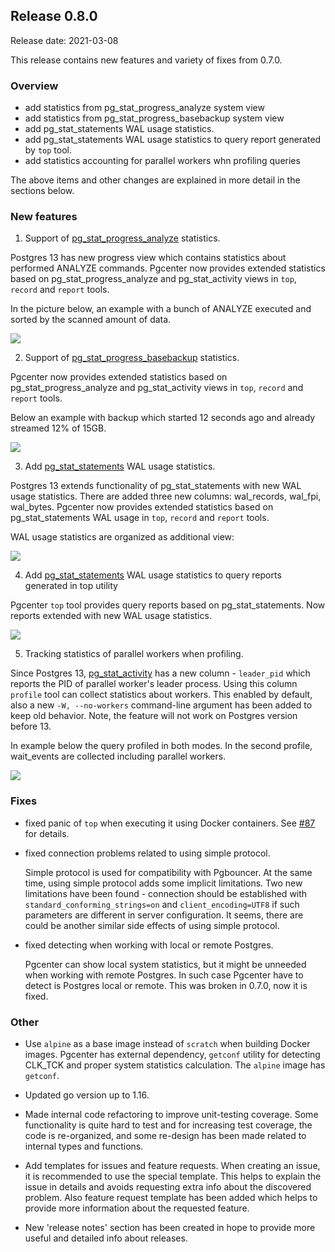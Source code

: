 ## Release 0.8.0

Release date: 2021-03-08

This release contains new features and variety of fixes from 0.7.0.

### Overview

- add statistics from pg_stat_progress_analyze system view
- add statistics from pg_stat_progress_basebackup system view
- add pg_stat_statements WAL usage statistics.
- add pg_stat_statements WAL usage statistics to query report generated by `top` tool.
- add statistics accounting for parallel workers whn profiling queries
 
The above items and other changes are explained in more detail in the sections below.

### New features

1. Support of [pg_stat_progress_analyze](https://www.postgresql.org/docs/current/progress-reporting.html#ANALYZE-PROGRESS-REPORTING) statistics. 
   
Postgres 13 has new progress view which contains statistics about performed ANALYZE commands. Pgcenter now provides 
extended statistics based on pg_stat_progress_analyze and pg_stat_activity views in `top`, `record` and `report` tools.

In the picture below, an example with a bunch of ANALYZE executed and sorted by the scanned amount of data.

![](https://drive.google.com/uc?export=view&id=1sGp9hlzrIb8NJFYwsWxBFBR7mSec7lfL)

2. Support of [pg_stat_progress_basebackup](https://www.postgresql.org/docs/current/progress-reporting.html#BASEBACKUP-PROGRESS-REPORTING) statistics. 
   
Pgcenter now provides extended statistics based on pg_stat_progress_analyze and pg_stat_activity views in `top`, `record`
and `report` tools.

Below an example with backup which started 12 seconds ago and already streamed 12% of 15GB.

![](https://drive.google.com/uc?export=view&id=1qaiAbanKg1TNsIlabMy88VtvCrfQAsKO)

3. Add [pg_stat_statements](https://www.postgresql.org/docs/current/pgstatstatements.html) WAL usage statistics.

Postgres 13 extends functionality of pg_stat_statements with new WAL usage statistics. There are added three new columns: 
wal_records, wal_fpi, wal_bytes. Pgcenter now provides extended statistics based on pg_stat_statements WAL usage in `top`,
`record` and `report` tools. 

WAL usage statistics are organized as additional view:

![](https://drive.google.com/uc?export=view&id=14r4Psj4s5bCYZIvu3JO6bfk5BdVoPAEh)

4. Add [pg_stat_statements](https://www.postgresql.org/docs/current/pgstatstatements.html) WAL usage statistics to query reports generated in top utility

Pgcenter `top` tool provides query reports based on pg_stat_statements. Now reports extended with new WAL usage statistics.

![](https://drive.google.com/uc?export=view&id=1ByGiXGRNsA-61C4CcGO4UgTki5BBSI4l)

5. Tracking statistics of parallel workers when profiling.

Since Postgres 13, [pg_stat_activity](https://www.postgresql.org/docs/current/monitoring-stats.html#MONITORING-PG-STAT-ACTIVITY-VIEW) has a new column - `leader_pid` which reports the PID of parallel worker's leader process.
Using this column `profile` tool can collect statistics about workers. This enabled by default, also a new `-W, --no-workers`
command-line argument has been added to keep old behavior. Note, the feature will not work on Postgres version before 13.

In example below the query profiled in both modes. In the second profile, wait_events are collected including parallel 
workers. 

![](https://drive.google.com/uc?export=view&id=1EGKwnqg_mf_hLV5uD35rSe7itPFFo8ub)

### Fixes
- fixed panic of `top` when executing it using Docker containers. See [#87](https://github.com/lesovsky/pgcenter/issues/87) for details.

- fixed connection problems related to using simple protocol.

  Simple protocol is used for compatibility with Pgbouncer. At the same time, using simple protocol adds some implicit 
  limitations. Two new limitations have been found - connection should be established with `standard_conforming_strings=on`
  and `client_encoding=UTF8` if such parameters are different in server configuration. It seems, there are could be another
  similar side effects of using simple protocol.

- fixed detecting when working with local or remote Postgres.

  Pgcenter can show local system statistics, but it might be unneeded when working with remote Postgres. In such case Pgcenter
  have to detect is Postgres local or remote. This was broken in 0.7.0, now it is fixed.

### Other

- Use `alpine` as a base image instead of `scratch` when building Docker images. Pgcenter has external dependency, `getconf`
  utility for detecting CLK_TCK and proper system statistics calculation. The `alpine` image has `getconf`.  

- Updated go version up to 1.16. 

- Made internal code refactoring to improve unit-testing coverage. Some functionality is quite hard to test and for increasing
  test coverage, the code is re-organized, and some re-design has been made related to internal types and functions.

- Add templates for issues and feature requests. When creating an issue, it is recommended to use the special template. 
  This helps to explain the issue in details and avoids requesting extra info about the discovered problem. Also feature
  request template has been added which helps to provide more information about the requested feature.

- New 'release notes' section has been created in hope to provide more useful and detailed info about releases.